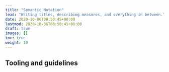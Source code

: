 ```yaml
---
title: "Semantic Notation"
lead: "Writing titles, describing measures, and everything in between."
date: 2020-10-06T08:50:45+00:00
lastmod: 2020-10-06T08:50:45+00:00
draft: true
images: []
toc: true
weight: 10
---
```

## Tooling and guidelines